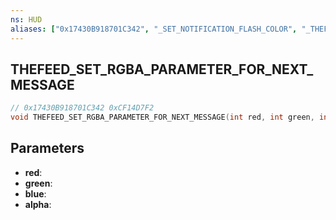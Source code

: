 ```yaml
---
ns: HUD
aliases: ["0x17430B918701C342", "_SET_NOTIFICATION_FLASH_COLOR", "_THEFEED_SET_ANIMPOSTFX_COLOR"]
---
```

## THEFEED_SET_RGBA_PARAMETER_FOR_NEXT_MESSAGE

```c
// 0x17430B918701C342 0xCF14D7F2
void THEFEED_SET_RGBA_PARAMETER_FOR_NEXT_MESSAGE(int red, int green, int blue, int alpha);
```

## Parameters
* **red**: 
* **green**: 
* **blue**: 
* **alpha**: 


